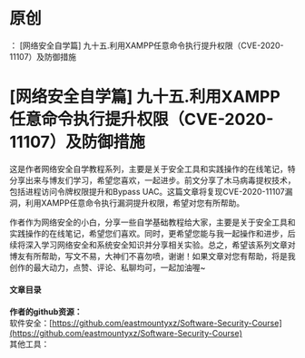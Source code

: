 # 原创
：  [网络安全自学篇] 九十五.利用XAMPP任意命令执行提升权限（CVE-2020-11107）及防御措施

# [网络安全自学篇] 九十五.利用XAMPP任意命令执行提升权限（CVE-2020-11107）及防御措施

这是作者网络安全自学教程系列，主要是关于安全工具和实践操作的在线笔记，特分享出来与博友们学习，希望您喜欢，一起进步。前文分享了木马病毒提权技术，包括进程访问令牌权限提升和Bypass UAC。这篇文章将复现CVE-2020-11107漏洞，利用XAMPP任意命令执行漏洞提升权限，希望对您有所帮助。

作者作为网络安全的小白，分享一些自学基础教程给大家，主要是关于安全工具和实践操作的在线笔记，希望您们喜欢。同时，更希望您能与我一起操作和进步，后续将深入学习网络安全和系统安全知识并分享相关实验。总之，希望该系列文章对博友有所帮助，写文不易，大神们不喜勿喷，谢谢！如果文章对您有帮助，将是我创作的最大动力，点赞、评论、私聊均可，一起加油喔~

#### 文章目录

**作者的github资源：**<br/> 软件安全：[https://github.com/eastmountyxz/Software-Security-Course](https://github.com/eastmountyxz/Software-Security-Course)<br/> 其他工具：
